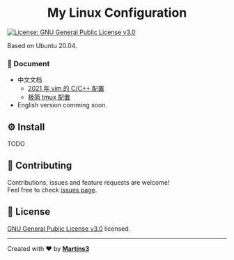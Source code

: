 <h1 align="center">My Linux Configuration</h1>
<p>
  <a href="https://www.gnu.org/licenses/gpl-3.0.en.html" target="_blank">
    <img alt="License: GNU General Public License v3.0" src="https://img.shields.io/badge/License-GNU General Public License v3.0-yellow.svg" />
  </a>
</p>
Based on Ubuntu 20.04.

### :book: Document

* 中文文档
  * [2021 年 vim 的 C/C++ 配置](https://martins3.github.io/My-Linux-Config/nvim.html)
  * [极简 tmux 配置](https://martins3.github.io/My-Linux-Config/tmux.html)
* English version comming soon.

## :gear: Install
TODO

## 🤝 Contributing

Contributions, issues and feature requests are welcome!<br />Feel free to check [issues page](https://github.com/Martins3/My-Linux-config/issues). 

## 📝 License

[GNU General Public License v3.0](https://www.gnu.org/licenses/gpl-3.0.en.html) licensed.

***
Created with ❤️ by [**Martins3**](https://martins3.github.io/)

